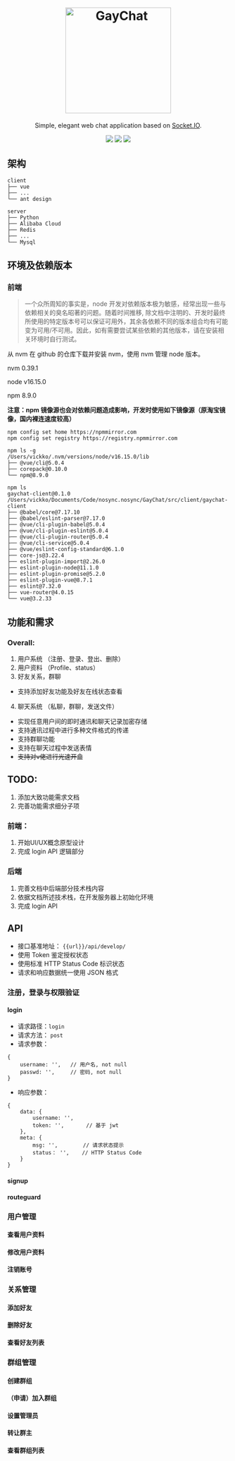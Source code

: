 <h1 align="center">
    <img src="https://i.jpg.dog/file/jpg-dog/de6d6ec5db96ba888b4638f2385c0f8c.png" alt="GayChat" width="240">
</h1>
<p align="center">
Simple, elegant web chat application based on <a href="https://socket.io/">Socket.IO</a>.

</p>
<p align="center">
  <a href="https://github.com/Vickko/GayChat/blob/master/LICENSE"><img src="https://img.shields.io/badge/license-WTFPL-brightgreen"></a>
  <a href="https://cn.vuejs.org/"><img src="https://img.shields.io/badge/vue-3.0%2B-blueviolet"></a>
  <a href="https://www.python.org/"><img src="https://img.shields.io/badge/python-3.6%2B-informational"></a>
</p>


## 架构

```
client
├── vue
├── ...
└── ant design

server
├── Python
├── Alibaba Cloud
├── Redis
├── ...
└── Mysql
```

## 环境及依赖版本

### 前端

> 一个众所周知的事实是，node 开发对依赖版本极为敏感，经常出现一些与依赖相关的臭名昭著的问题。随着时间推移, 除文档中注明的、开发时最终所使用的特定版本号可以保证可用外，其余各依赖不同的版本组合均有可能变为可用/不可用。因此，如有需要尝试某些依赖的其他版本，请在安装相关环境时自行测试。

从 nvm 在 github 的仓库下载并安装 nvm，使用 nvm 管理 node 版本。

nvm 0.39.1

node v16.15.0

npm 8.9.0

**注意：npm 镜像源也会对依赖问题造成影响，开发时使用如下镜像源（原淘宝镜像，国内裸连速度较高）**
```
npm config set home https://npmmirror.com
npm config set registry https://registry.npmmirror.com
```
```
npm ls -g
/Users/vickko/.nvm/versions/node/v16.15.0/lib
├── @vue/cli@5.0.4
├── corepack@0.10.0
└── npm@8.9.0
```
```
npm ls
gaychat-client@0.1.0 /Users/vickko/Documents/Code/nosync.nosync/GayChat/src/client/gaychat-client
├── @babel/core@7.17.10
├── @babel/eslint-parser@7.17.0
├── @vue/cli-plugin-babel@5.0.4
├── @vue/cli-plugin-eslint@5.0.4
├── @vue/cli-plugin-router@5.0.4
├── @vue/cli-service@5.0.4
├── @vue/eslint-config-standard@6.1.0
├── core-js@3.22.4
├── eslint-plugin-import@2.26.0
├── eslint-plugin-node@11.1.0
├── eslint-plugin-promise@5.2.0
├── eslint-plugin-vue@8.7.1
├── eslint@7.32.0
├── vue-router@4.0.15
└── vue@3.2.33
```

## 功能和需求
### Overall:
1. 用户系统 （注册、登录、登出、删除）
2. 用户资料 （Profile、status）
3. 好友关系，群聊
 - 支持添加好友功能及好友在线状态查看
4. 聊天系统 （私聊，群聊，发送文件）
 - 实现任意用户间的即时通讯和聊天记录加密存储
 - 支持通讯过程中进行多种文件格式的传递
 - 支持群聊功能
 - 支持在聊天过程中发送表情
 - ~~支持对v佬进行光速开盒~~

## TODO:
1. 添加大致功能需求文档
2. 完善功能需求细分子项

### 前端：
1. 开始UI/UX概念原型设计
2. 完成 login API 逻辑部分

### 后端
1. 完善文档中后端部分技术栈内容
2. 依据文档所述技术栈，在开发服务器上初始化环境
3. 完成 login API

## API

* 接口基准地址： ```{{url}}/api/develop/```
* 使用 Token 鉴定授权状态
* 使用标准 HTTP Status Code 标识状态
* 请求和响应数据统一使用 JSON 格式

### 注册，登录与权限验证
#### login

* 请求路径：```login```
* 请求方法： ```post```
* 请求参数：
```
{
    username: '',   // 用户名, not null
    passwd: '',     // 密码, not null
}
```
* 响应参数：
```
{
    data: {
        username: '',   
        token: '',       // 基于 jwt
    },
    meta: {
        msg: '',        // 请求状态提示
        status： '',    // HTTP Status Code
    }
}
```

#### signup
#### routeguard
### 用户管理
####  查看用户资料
#### 修改用户资料
####  注销账号

### 关系管理

#### 添加好友
#### 删除好友
#### 查看好友列表
### 群组管理
#### 创建群组
#### （申请）加入群组
####  设置管理员
#### 转让群主
#### 查看群组列表